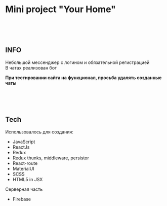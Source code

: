 # Mini project "Your Home" 
</br></br></br>
## INFO

Небольшой мессенджер с логином и обязательной регистрацией</br>
В чатах реализован бот

<b>При тестировании сайта на функционал, просьба удалять созданные чаты</b>

</br></br></br>
## Tech

Использовалось для создания:
- JavaScript
- ReactJs
- Redux
- Redux thunks, middleware, persistor
- React-route
- MaterialUI
- SCSS
- HTML5 in JSX
 
Серверная часть 
- Firebase




